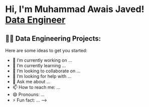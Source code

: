 <h1>Hi, I'm Muhammad Awais Javed! <br/><a href="https://github.com/joshmadakor1">Data Engineer</a><a href="https://www.linkedin.com/in/awaisjvd/"></a>
<h2>👨‍💻 Data Engineering Projects:</h2>

Here are some ideas to get you started:

- 🔭 I’m currently working on ...
- 🌱 I’m currently learning ...
- 👯 I’m looking to collaborate on ...
- 🤔 I’m looking for help with ...
- 💬 Ask me about ...
- 📫 How to reach me: ...
- 😄 Pronouns: ...
- ⚡ Fun fact: ...
-->
